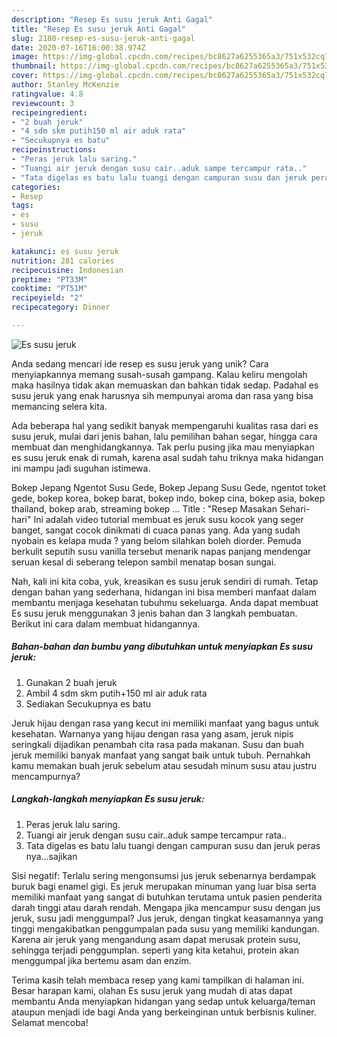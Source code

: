 ```yaml
---
description: "Resep Es susu jeruk Anti Gagal"
title: "Resep Es susu jeruk Anti Gagal"
slug: 2180-resep-es-susu-jeruk-anti-gagal
date: 2020-07-16T16:00:38.974Z
image: https://img-global.cpcdn.com/recipes/bc8627a6255365a3/751x532cq70/es-susu-jeruk-foto-resep-utama.jpg
thumbnail: https://img-global.cpcdn.com/recipes/bc8627a6255365a3/751x532cq70/es-susu-jeruk-foto-resep-utama.jpg
cover: https://img-global.cpcdn.com/recipes/bc8627a6255365a3/751x532cq70/es-susu-jeruk-foto-resep-utama.jpg
author: Stanley McKenzie
ratingvalue: 4.8
reviewcount: 3
recipeingredient:
- "2 buah jeruk"
- "4 sdm skm putih150 ml air aduk rata"
- "Secukupnya es batu"
recipeinstructions:
- "Peras jeruk lalu saring."
- "Tuangi air jeruk dengan susu cair..aduk sampe tercampur rata.."
- "Tata digelas es batu lalu tuangi dengan campuran susu dan jeruk peras nya...sajikan"
categories:
- Resep
tags:
- es
- susu
- jeruk

katakunci: es susu jeruk 
nutrition: 281 calories
recipecuisine: Indonesian
preptime: "PT33M"
cooktime: "PT51M"
recipeyield: "2"
recipecategory: Dinner

---
```



![Es susu jeruk](https://img-global.cpcdn.com/recipes/bc8627a6255365a3/751x532cq70/es-susu-jeruk-foto-resep-utama.jpg)

Anda sedang mencari ide resep es susu jeruk yang unik? Cara menyiapkannya memang susah-susah gampang. Kalau keliru mengolah maka hasilnya tidak akan memuaskan dan bahkan tidak sedap. Padahal es susu jeruk yang enak harusnya sih mempunyai aroma dan rasa yang bisa memancing selera kita.

Ada beberapa hal yang sedikit banyak mempengaruhi kualitas rasa dari es susu jeruk, mulai dari jenis bahan, lalu pemilihan bahan segar, hingga cara membuat dan menghidangkannya. Tak perlu pusing jika mau menyiapkan es susu jeruk enak di rumah, karena asal sudah tahu triknya maka hidangan ini mampu jadi suguhan istimewa.

Bokep Jepang Ngentot Susu Gede, Bokep Jepang Susu Gede, ngentot toket gede, bokep korea, bokep barat, bokep indo, bokep cina, bokep asia, bokep thailand, bokep arab, streaming bokep … Title : &#34;Resep Masakan Sehari-hari&#34; Ini adalah video tutorial membuat es jeruk susu kocok yang seger banget, sangat cocok dinikmati di cuaca panas yang. Ada yang sudah nyobain es kelapa muda ? yang belom silahkan boleh diorder. Pemuda berkulit seputih susu vanilla tersebut menarik napas panjang mendengar seruan kesal di seberang telepon sambil menatap bosan sungai.


Nah, kali ini kita coba, yuk, kreasikan es susu jeruk sendiri di rumah. Tetap dengan bahan yang sederhana, hidangan ini bisa memberi manfaat dalam membantu menjaga kesehatan tubuhmu sekeluarga. Anda dapat membuat Es susu jeruk menggunakan 3 jenis bahan dan 3 langkah pembuatan. Berikut ini cara dalam membuat hidangannya.

<!--inarticleads1-->

##### Bahan-bahan dan bumbu yang dibutuhkan untuk menyiapkan Es susu jeruk:

1. Gunakan 2 buah jeruk
1. Ambil 4 sdm skm putih+150 ml air aduk rata
1. Sediakan Secukupnya es batu


Jeruk hijau dengan rasa yang kecut ini memiliki manfaat yang bagus untuk kesehatan. Warnanya yang hijau dengan rasa yang asam, jeruk nipis seringkali dijadikan penambah cita rasa pada makanan. Susu dan buah jeruk memiliki banyak manfaat yang sangat baik untuk tubuh. Pernahkah kamu memakan buah jeruk sebelum atau sesudah minum susu atau justru mencampurnya? 

<!--inarticleads2-->

##### Langkah-langkah menyiapkan Es susu jeruk:

1. Peras jeruk lalu saring.
1. Tuangi air jeruk dengan susu cair..aduk sampe tercampur rata..
1. Tata digelas es batu lalu tuangi dengan campuran susu dan jeruk peras nya...sajikan


Sisi negatif: Terlalu sering mengonsumsi jus jeruk sebenarnya berdampak buruk bagi enamel gigi. Es jeruk merupakan minuman yang luar bisa serta memiliki manfaat yang sangat di butuhkan terutama untuk pasien penderita darah tinggi atau darah rendah. Mengapa jika mencampur susu dengan jus jeruk, susu jadi menggumpal? Jus jeruk, dengan tingkat keasamannya yang tinggi mengakibatkan penggumpalan pada susu yang memiliki kandungan. Karena air jeruk yang mengandung asam dapat merusak protein susu, sehingga terjadi penggumplan. seperti yang kita ketahui, protein akan menggumpal jika bertemu asam dan enzim. 

Terima kasih telah membaca resep yang kami tampilkan di halaman ini. Besar harapan kami, olahan Es susu jeruk yang mudah di atas dapat membantu Anda menyiapkan hidangan yang sedap untuk keluarga/teman ataupun menjadi ide bagi Anda yang berkeinginan untuk berbisnis kuliner. Selamat mencoba!
